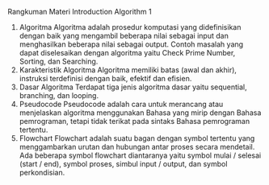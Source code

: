 Rangkuman Materi Introduction Algorithm 1
1.	Algoritma
Algoritma adalah prosedur komputasi yang didefinisikan dengan baik yang mengambil beberapa nilai sebagai input dan menghasilkan beberapa nilai sebagai output. Contoh masalah yang dapat diselesaikan dengan algoritma yaitu Check Prime Number, Sorting, dan Searching.
2.	Karakteristik Algoritma
Algoritma memiliki batas (awal dan akhir), instruksi terdefinisi dengan baik, efektif dan efisien.
3.	Dasar Algoritma
Terdapat tiga jenis algoritma dasar yaitu sequential, branching, dan looping.
4.	Pseudocode
Pseudocode adalah cara untuk merancang atau menjelaskan algoritma menggunakan Bahasa yang mirip dengan Bahasa pemrograman, tetapi tidak terikat pada sintaks Bahasa pemrograman tertentu.
5.	Flowchart
Flowchart adalah suatu bagan dengan symbol tertentu yang menggambarkan urutan dan hubungan antar proses secara mendetail. Ada beberapa symbol flowchart diantaranya yaitu symbol mulai / selesai (start / end), symbol proses, simbul input / output, dan symbol perkondisian.
